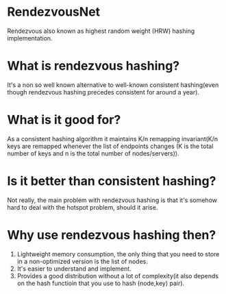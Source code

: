 # RendezvousNet
Rendezvous also known as highest random weight (HRW) hashing implementation.

# What is rendezvous hashing?

It's a non so well known alternative to well-known consistent hashing(even though rendezvous hashing precedes consistent for around a year).

# What is it good for?

As a consistent hashing algorithm it maintains K/n remapping invariant(K/n keys are remapped whenever the list of endpoints changes (K is the total number of keys and n is the total number of nodes/servers)).

# Is it better than consistent hashing?

Not really, the main problem with rendezvous hashing is that it's somehow hard to deal with the hotspot problem, should it arise.

# Why use rendezvous hashing then?

1. Lightweight memory consumption, the only thing that you need to store in a non-optimized version is the list of nodes.
2. It's easier to understand and implement.
3. Provides a good distribution without a lot of complexity(it also depends on the hash functioin that you use to hash (node,key) pair).
